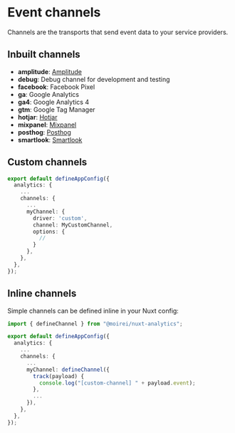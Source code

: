 # Event channels

Channels are the transports that send event data to your service providers.

## Inbuilt channels

- **amplitude**: [Amplitude](https://amplitude.com/)
- **debug**: Debug channel for development and testing
- **facebook**: Facebook Pixel
- **ga**: Google Analytics
- **ga4**: Google Analytics 4
- **gtm**: Google Tag Manager
- **hotjar**: [Hotjar](https://hotjar.com/)
- **mixpanel**: [Mixpanel](https://mixpanel.com/)
- **posthog**: [Posthog](https://posthog.com/)
- **smartlook**: [Smartlook](https://smartlook.com/)

## Custom channels

```ts
export default defineAppConfig({
  analytics: {
    ...
    channels: {
      ...
      myChannel: {
        driver: 'custom',
        channel: MyCustomChannel,
        options: {
          //
        }
      },
    },
  },
});
```

## Inline channels

Simple channels can be defined inline in your Nuxt config:

```ts
import { defineChannel } from "@moirei/nuxt-analytics";

export default defineAppConfig({
  analytics: {
    ...
    channels: {
      ...
      myChannel: defineChannel({
        track(payload) {
          console.log("[custom-channel] " + payload.event);
        },
        ...
      }),
    },
  },
});
```
